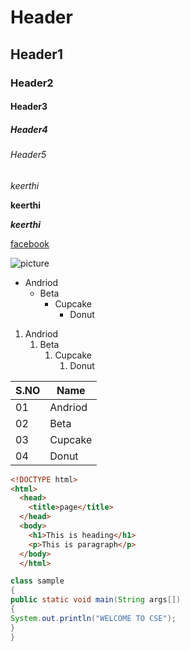 # Header

## Header1

### Header2

#### Header3

##### Header4

###### Header5

*keerthi*

**keerthi**

***keerthi***

[facebook](www.facebook.com)


![picture](https://th.bing.com/th/id/Refd96265ac3da1f5b5dc5277f1082d15?rik=XOhRaEEazOy2NQ&riu=http%3a%2f%2fwallpapersdsc.net%2fwp-content%2fuploads%2f2017%2f04%2fPier-Desktop-Images.jpg&ehk=GCHawg0GpBqQIuaE7HaHgw15Bca26hJ82%2fWgtfqNBuo%3d&risl=&pid=ImgRaw)

* Andriod
    * Beta
        * Cupcake
            * Donut
1. Andriod
    1. Beta
        1. Cupcake 
            1. Donut  

S.NO| Name
----|-------
01  | Andriod
02  | Beta
03  | Cupcake
04  | Donut

```html
<!DOCTYPE html>
<html>
  <head>
    <title>page</title>
  </head>
  <body>
    <h1>This is heading</h1>
    <p>This is paragraph</p>
  </body>
  </html>
``````


    
```java
class sample
{
public static void main(String args[])
{
System.out.println("WELCOME TO CSE");
}
}
``````
